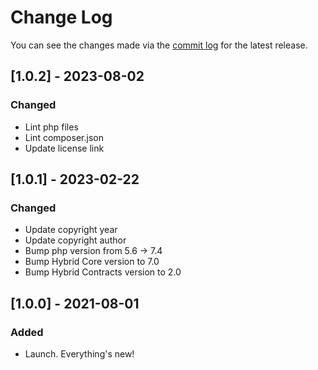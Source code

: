 # Change Log

You can see the changes made via the [commit log](https://github.com/themehybrid/hybrid-lang/commits/master) for the latest release.

## [1.0.2] - 2023-08-02

### Changed

- Lint php files
- Lint composer.json
- Update license link

## [1.0.1] - 2023-02-22

### Changed

- Update copyright year
- Update copyright author
- Bump php version from 5.6 -> 7.4
- Bump Hybrid Core version to 7.0
- Bump Hybrid Contracts version to 2.0

## [1.0.0] - 2021-08-01

### Added

- Launch.  Everything's new!
